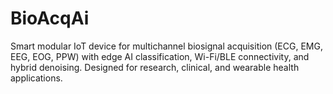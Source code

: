 # BioAcqAi
Smart modular IoT device for multichannel biosignal acquisition (ECG, EMG, EEG, EOG, PPW) with edge AI classification, Wi-Fi/BLE connectivity, and hybrid denoising. Designed for research, clinical, and wearable health applications.
